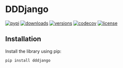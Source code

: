 # DDDjango

[![pypi](https://img.shields.io/pypi/v/dddjango.svg)](https://pypi.python.org/pypi/dddjango)
[![downloads](https://static.pepy.tech/badge/dddjango/month)](https://pepy.tech/project/dddjango)
[![versions](https://img.shields.io/pypi/pyversions/dddjango.svg)](https://github.com/davyddd/dddjango)
[![codecov](https://codecov.io/gh/davyddd/dddjango/branch/main/graph/badge.svg)](https://app.codecov.io/github/davyddd/dddjango)
[![license](https://img.shields.io/github/license/davyddd/dddjango.svg)](https://github.com/davyddd/dddjango/blob/main/LICENSE)

## Installation

Install the library using pip:
```bash
pip install dddjango
```
